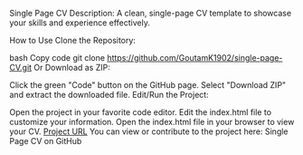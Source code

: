 Single Page CV
Description:
A clean, single-page CV template to showcase your skills and experience effectively.

How to Use
Clone the Repository:

bash
Copy code
git clone https://github.com/GoutamK1902/single-page-CV.git
Or Download as ZIP:

Click the green "Code" button on the GitHub page.
Select "Download ZIP" and extract the downloaded file.
Edit/Run the Project:

Open the project in your favorite code editor.
Edit the index.html file to customize your information.
Open the index.html file in your browser to view your CV.
[Project URL](https://github.com/GoutamK1902/single-page-CV)
You can view or contribute to the project here:
Single Page CV on GitHub